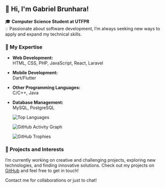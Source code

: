 ## 👋 Hi, I'm Gabriel Brunhara!

🎓 **Computer Science Student at UTFPR**  
💡 Passionate about software development, I’m always seeking new ways to apply and expand my technical skills.

### 🌟 My Expertise

- **Web Development:**  
  HTML, CSS, PHP, JavaScript, React, Laravel

- **Mobile Development:**  
  Dart/Flutter

- **Other Programming Languages:**  
  C/C++, Java

- **Database Management:**  
  MySQL, PostgreSQL

  ![Top Languages](https://github-readme-stats.vercel.app/api/top-langs/?username=GabrielBrunhara&layout=compact&theme=dark)

  ![GitHub Activity Graph](https://github-readme-activity-graph.vercel.app/graph?username=GabrielBrunhara&theme=dark)

  ![GitHub Trophies](https://github-profile-trophy.vercel.app/?username=GabrielBrunhara&theme=darkhub)

### 🚀 Projects and Interests

I’m currently working on creative and challenging projects, exploring new technologies, and finding innovative solutions. Check out my projects on [GitHub](https://github.com/7Araby7) and feel free to get in touch!

<p style="font-size:14px;">Contact me for collaborations or just to chat!</p>
